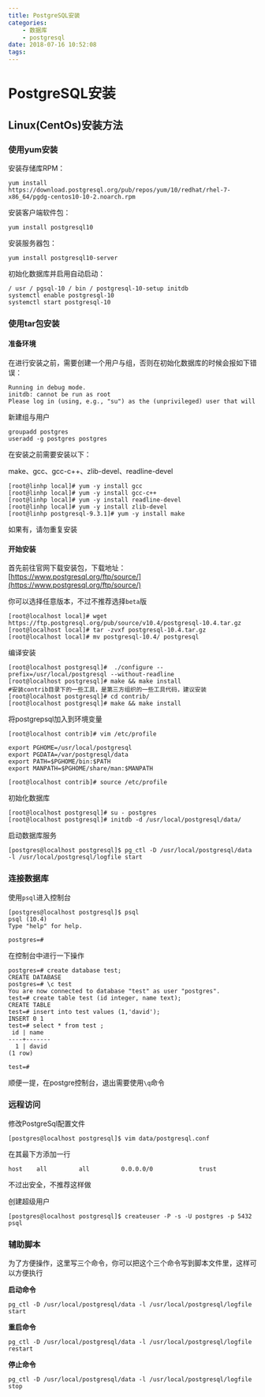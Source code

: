 ```yaml
---
title: PostgreSQL安装
categories: 
    - 数据库
    - postgresql
date: 2018-07-16 10:52:08
tags:
---
```

# PostgreSQL安装

## Linux(CentOs)安装方法

### 使用yum安装

安装存储库RPM： 

```
yum install https://download.postgresql.org/pub/repos/yum/10/redhat/rhel-7-x86_64/pgdg-centos10-10-2.noarch.rpm
```

安装客户端软件包： 

```
yum install postgresql10
```

安装服务器包： 

```
yum install postgresql10-server
```

初始化数据库并启用自动启动： 

```
/ usr / pgsql-10 / bin / postgresql-10-setup initdb 
systemctl enable postgresql-10 
systemctl start postgresql-10
```

### 使用tar包安装

#### 准备环境

在进行安装之前，需要创建一个用户与组，否则在初始化数据库的时候会报如下错误：

```
Running in debug mode.
initdb: cannot be run as root
Please log in (using, e.g., "su") as the (unprivileged) user that will
```

新建组与用户

```
groupadd postgres
useradd -g postgres postgres
```

在安装之前需要安装以下：

make、gcc、gcc-c++、zlib-devel、readline-devel 

```
[root@linhp local]# yum -y install gcc
[root@linhp local]# yum -y install gcc-c++
[root@linhp local]# yum -y install readline-devel
[root@linhp local]# yum -y install zlib-devel
[root@linhp postgresql-9.3.1]# yum -y install make
```

如果有，请勿重复安装

#### 开始安装

首先前往官网下载安装包，下载地址：[https://www.postgresql.org/ftp/source/](https://www.postgresql.org/ftp/source/)

你可以选择任意版本，不过不推荐选择`beta`版



```
[root@localhost local]# wget https://ftp.postgresql.org/pub/source/v10.4/postgresql-10.4.tar.gz
[root@localhost local]# tar -zvxf postgresql-10.4.tar.gz
[root@localhost local]# mv postgresql-10.4/ postgresql
```

编译安装

```
[root@localhost postgresql]#  ./configure --prefix=/usr/local/postgresql --without-readline
[root@localhost postgresql]# make && make install
#安装contrib目录下的一些工具，是第三方组织的一些工具代码，建议安装
[root@localhost postgresql]# cd contrib/
[root@localhost postgresql]# make && make install
```

将postgrepsql加入到环境变量

```
[root@localhost contrib]# vim /etc/profile
```

```
export PGHOME=/usr/local/postgresql
export PGDATA=/var/postgresql/data
export PATH=$PGHOME/bin:$PATH
export MANPATH=$PGHOME/share/man:$MANPATH
```

```
[root@localhost contrib]# source /etc/profile
```

初始化数据库

```
[root@localhost postgresql]# su - postgres
[root@localhost postgresql]# initdb -d /usr/local/postgresql/data/
```

启动数据库服务

```
[postgres@localhost postgresql]$ pg_ctl -D /usr/local/postgresql/data -l /usr/local/postgresql/logfile start
```

### 连接数据库

使用`psql`进入控制台

```
[postgres@localhost postgresql]$ psql
psql (10.4)
Type "help" for help.

postgres=# 
```

在控制台中进行一下操作

```
postgres=# create database test;
CREATE DATABASE
postgres=# \c test
You are now connected to database "test" as user "postgres".
test=# create table test (id integer, name text);
CREATE TABLE
test=# insert into test values (1,'david');
INSERT 0 1
test=# select * from test ;
 id | name  
----+-------
  1 | david
(1 row)

test=# 
```

顺便一提，在postgre控制台，退出需要使用`\q`命令

### 远程访问

修改PostgreSql配置文件

```
[postgres@localhost postgresql]$ vim data/postgresql.conf 
```

在其最下方添加一行

```
host    all         all         0.0.0.0/0             trust
```

不过出安全，不推荐这样做

创建超级用户

```
[postgres@localhost postgresql]$ createuser -P -s -U postgres -p 5432 psql
```

### 辅助脚本

为了方便操作，这里写三个命令，你可以把这个三个命令写到脚本文件里，这样可以方便执行

**启动命令**

```
pg_ctl -D /usr/local/postgresql/data -l /usr/local/postgresql/logfile start
```

**重启命令**

```
pg_ctl -D /usr/local/postgresql/data -l /usr/local/postgresql/logfile restart
```

**停止命令**

```
pg_ctl -D /usr/local/postgresql/data -l /usr/local/postgresql/logfile stop
```



